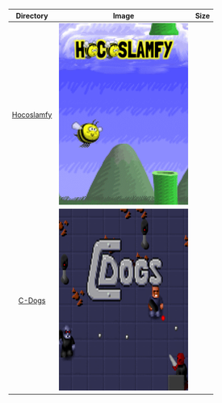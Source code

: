 | Directory | Image | Size |
| :--------: | :---: | :--: |
| [Hocoslamfy](https://github.com/schmurtzm/test-repo/releases/download/v1.4.8/Hocoslamfy.7z) | [![image](./Hocoslamfy/Roms/PORTS/Imgs/Hocoslamfy.png)](https://github.com/schmurtzm/test-repo/releases/download/v1.4.8/Hocoslamfy.7z) |  |
| [C-Dogs]() | [![image](./C-Dogs/Roms/PORTS/Imgs/C-Dogs.png)]() |  |
